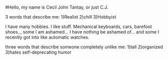 #Hello, my name is Cecil John Tantay, or just C.J.

3 words that describe me:
1)Realist
2)chill
3)Hobbyist

I have many hobbies. I like stuff. Mechanical keyboards, cars, barefoot shoes.., some I am ashamed... I have nothing be ashamed of...  and some I recently got into like automatic watches.

three words that describe someone completely unlike me:
1)tall
2)organized
3)hates self-deprecating humor
